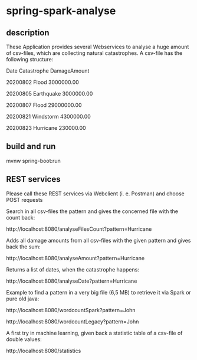 # spring-spark-analyse
## description
These Application provides several Webservices to analyse a huge amount of csv-files, which are collecting natural catastrophes. A csv-file has the following structure:

Date	    Catastrophe	DamageAmount

20200802	Flood	      3000000.00

20200805	Earthquake	3000000.00

20200807	Flood	      29000000.00

20200821	Windstorm	  4300000.00

20200823	Hurricane	  230000.00

## build and run
mvnw spring-boot:run
## REST services
Please call these REST services via Webclient (i. e. Postman) and choose POST requests

Search in all csv-files the pattern and gives the concerned file with the count back:

http://localhost:8080/analyseFilesCount?pattern=Hurricane

Adds all damage amounts from all csv-files with the given pattern and gives back the sum:

http://localhost:8080/analyseAmount?pattern=Hurricane

Returns a list of dates, when the catastrophe happens:

http://localhost:8080/analyseDate?pattern=Hurricane

Example to find a pattern in a very big file (6,5 MB) to retrieve it via Spark or pure old java:

http://localhost:8080/wordcountSpark?pattern=John

http://localhost:8080/wordcountLegacy?pattern=John

A first try in machine learning, given back a statistic table of a csv-file of double values:

http://localhost:8080/statistics

